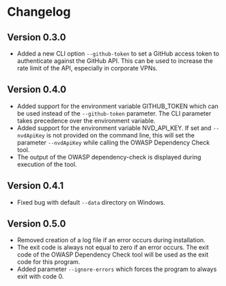 # Changelog

## Version 0.3.0

- Added a new CLI option `--github-token` to set a GitHub access token to authenticate against the GitHub API. This can be used to increase the rate limit of the API, especially in corporate VPNs.

## Version 0.4.0

- Added support for the environment variable GITHUB_TOKEN which can be used instead of the `--github-token` parameter. The CLI parameter takes precedence over the environment variable.
- Added support for the environment variable NVD_API_KEY. If set and `--nvdApiKey` is not provided on the command line, this will set the parameter `--nvdApiKey` while calling the OWASP Dependency Check tool.
- The output of the OWASP dependency-check is displayed during execution of the tool.

## Version 0.4.1

- Fixed bug with default `--data` directory on Windows.

## Version 0.5.0

- Removed creation of a log file if an error occurs during installation.
- The exit code is always not equal to zero if an error occurs. The exit code of the OWASP Dependency Check tool will be used as the exit code for this program.
- Added parameter `--ignore-errors` which forces the program to always exit with code 0.
